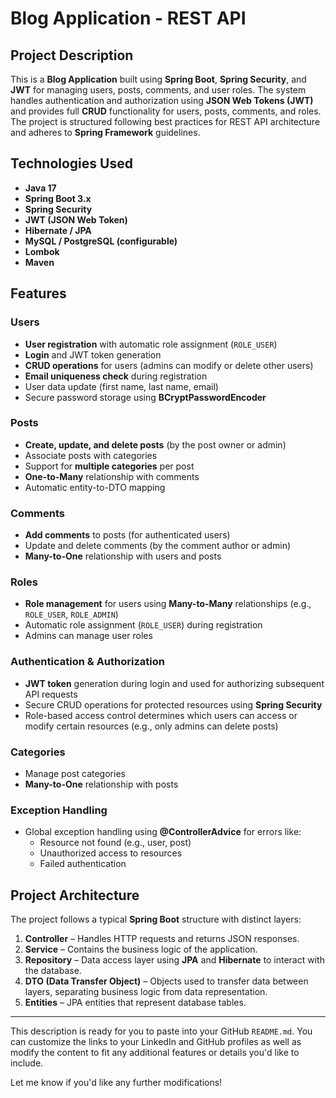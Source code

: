 
# Blog Application - REST API

## Project Description

This is a **Blog Application** built using **Spring Boot**, **Spring Security**, and **JWT** for managing users, posts, comments, and user roles. The system handles authentication and authorization using **JSON Web Tokens (JWT)** and provides full **CRUD** functionality for users, posts, comments, and roles. The project is structured following best practices for REST API architecture and adheres to **Spring Framework** guidelines.

## Technologies Used

- **Java 17**
- **Spring Boot 3.x**
- **Spring Security**
- **JWT (JSON Web Token)**
- **Hibernate / JPA**
- **MySQL / PostgreSQL (configurable)**
- **Lombok**
- **Maven**

## Features

### Users

- **User registration** with automatic role assignment (`ROLE_USER`)
- **Login** and JWT token generation
- **CRUD operations** for users (admins can modify or delete other users)
- **Email uniqueness check** during registration
- User data update (first name, last name, email)
- Secure password storage using **BCryptPasswordEncoder**

### Posts

- **Create, update, and delete posts** (by the post owner or admin)
- Associate posts with categories
- Support for **multiple categories** per post
- **One-to-Many** relationship with comments
- Automatic entity-to-DTO mapping

### Comments

- **Add comments** to posts (for authenticated users)
- Update and delete comments (by the comment author or admin)
- **Many-to-One** relationship with users and posts

### Roles

- **Role management** for users using **Many-to-Many** relationships (e.g., `ROLE_USER`, `ROLE_ADMIN`)
- Automatic role assignment (`ROLE_USER`) during registration
- Admins can manage user roles

### Authentication & Authorization

- **JWT token** generation during login and used for authorizing subsequent API requests
- Secure CRUD operations for protected resources using **Spring Security**
- Role-based access control determines which users can access or modify certain resources (e.g., only admins can delete posts)

### Categories

- Manage post categories
- **Many-to-One** relationship with posts

### Exception Handling

- Global exception handling using **@ControllerAdvice** for errors like:
  - Resource not found (e.g., user, post)
  - Unauthorized access to resources
  - Failed authentication

## Project Architecture

The project follows a typical **Spring Boot** structure with distinct layers:

1. **Controller** – Handles HTTP requests and returns JSON responses.
2. **Service** – Contains the business logic of the application.
3. **Repository** – Data access layer using **JPA** and **Hibernate** to interact with the database.
4. **DTO (Data Transfer Object)** – Objects used to transfer data between layers, separating business logic from data representation.
5. **Entities** – JPA entities that represent database tables.


---

This description is ready for you to paste into your GitHub `README.md`. You can customize the links to your LinkedIn and GitHub profiles as well as modify the content to fit any additional features or details you'd like to include.

Let me know if you'd like any further modifications!
